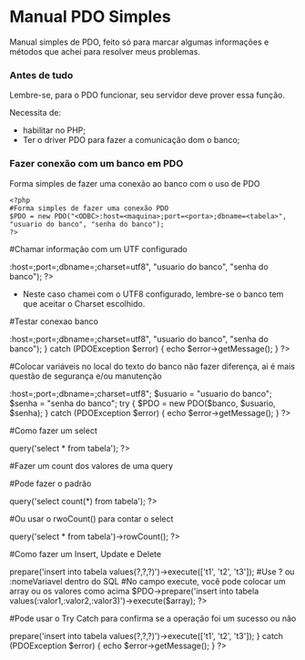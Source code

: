 # Manual PDO Simples

Manual simples de PDO, feito só para marcar algumas informações e métodos que achei para resolver meus problemas.

### Antes de tudo

Lembre-se, para o PDO funcionar, seu servidor deve prover essa função.

Necessita de:
* habilitar no PHP;
* Ter o driver PDO para fazer a comunicação dom o banco;

### Fazer conexão com um banco em PDO

Forma simples de fazer uma conexão ao banco com o uso de PDO

```
<?php
#Forma simples de fazer uma conexão PDO
$PDO = new PDO("<ODBC>:host=<maquina>;port=<porta>;dbname=<tabela>", "usuario do banco", "senha do banco");
?>
```

#Chamar informação com um UTF configurado

<?php
#Forma simples de fazer uma conexão PDF
$PDO = new PDO("<ODBC>:host=<maquina>;port=<porta>;dbname=<tabela>;charset=utf8", "usuario do banco", "senha do banco");
?>

* Neste caso chamei com o UTF8 configurado, lembre-se o banco tem que aceitar o Charset escolhido.

#Testar conexao banco

<?php
#Apresenta erro se não conectar
try {
    $PDO = new PDO("<ODBC>:host=<maquina>;port=<porta>;dbname=<tabela>;charset=utf8", "usuario do banco", "senha do banco");
} catch (PDOException $error) {
    echo $error->getMessage();
}
?>

#Colocar variáveis no local do texto do banco não fazer diferença, ai é mais questão de segurança e/ou manutenção

<?php

#uso de variaveis

$banco = "<ODBC>:host=<maquina>;port=<porta>;dbname=<tabela>;charset=utf8";
$usuario = "usuario do banco";
$senha = "senha do banco";

try {
    $PDO = new PDO($banco, $usuario, $senha);
} catch (PDOException $error) {
    echo $error->getMessage();
}
?>

#Como fazer um select

<?php
#select em PDO
$PDO->query('select * from tabela');
?>

#Fazer um count dos valores de uma query

#Pode fazer o padrão

<?php
#Conta a quantidade de valores trasidos pelo select
$PDO->query('select count(*) from tabela');
?>

#Ou usar o rwoCount() para contar o select

<?php
#Conta a quantidade de valores trasidos pelo select
$PDO->query('select * from tabela')->rowCount();
?>

#Como fazer um Insert, Update e Delete

<?php
#Pode ser qualquer uma dessas operações acima, o que muda é o SQL
#prepare usada usa os valores do execute para fazer o comando
$PDO->prepare('insert into tabela values(?,?,?)')->execute(['t1', 't2', 't3']);

#Use ? ou :nomeVariavel dentro do SQL
#No campo execute, você pode colocar um array ou os valores como acima

$PDO->prepare('insert into tabela values(:valor1,:valor2,:valor3)')->execute($array);

?>

#Pode usar o Try Catch para confirma se a operação foi um sucesso ou não

<?php
#Apresenta erro se não conectar
try {
    $PDO->prepare('insert into tabela values(?,?,?)')->execute(['t1', 't2', 't3']);
} catch (PDOException $error) {
    echo $error->getMessage();
}
?>